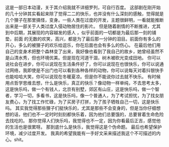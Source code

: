 ﻿这是一部日本动漫，关于其介绍我就不详细罗列，可自行百度。
这部剧在刚开始的几十分钟其实看起来除了觉得二二的快乐，也并没有什么深刻的感触，觉得就是几个狸子在那里搞怪，变身。一些人类在过度的开发，主题很鲜明，一看就能推断出来是一部关于人类过度入侵动物居住的影片。
但是随着剧情的不断推进，尤其到中后期，其展现的内容越发的感人 ，似乎前面的一切都是为最后那一刻的铺垫，前面 的无数的欢笑，高兴，都是为了最后那一分钟的泪目。前面你有多么的开心，多么的被狸子的欢乐给逗乐，你在后面也会有多么的伤心。
在最后他们用自己的变身术把整个森林变了出来，我好像也看到了我自己的故乡，她曾经虽然不是山清水秀，但也环境优美。但是现在河道干涸，树木被砍光变成田地。
你可以说社会在进步，你可以说现在生活条件好了，你可以说现在也很快乐，你可以说通过网络，我即使是不出门也可以看到各种各样的动物，你可以说每天对着抖银快手也能哈哈大笑，你可以说现在冬暖夏凉。但是你不能说你过去就不快乐。
有时候用点哲学思维去想，什么是快乐，真正的快乐？像动物一样单纯，不去思考太多，这是快乐吗，做一个有钱人，北京有别墅，郊区有山庄，这是快乐吗，做一个智者，学习一切，多看书，这是快乐吗，像一个普通人，为了考试担忧，为了找女朋友费心，为了找工作忙碌，为了买房子打拼，为了孩子牺牲自己一切，这是快乐吗。
其实我觉得那些狸子们挺快乐的，尤其是那些不会变身的，但是当你仔细想想的话，他们也不一定时时刻刻都快乐着，因为他们总要饿的，总要冒着生命危险去找吃的。
那你觉得人们快乐吗，我觉得也不一定，因为你看最后正吉，感觉他的生活也是很累呀。
那到底什么是快乐，我觉得这是个伪命题。
最后也希望保护环境，减少过度开发。
我真的希望我能有一手好文采来描述我这个不可描述的内心。shit。